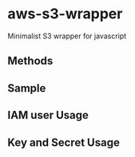 # aws-s3-wrapper

Minimalist S3 wrapper for javascript

## Methods

## Sample

## IAM user Usage

## Key and Secret Usage 
